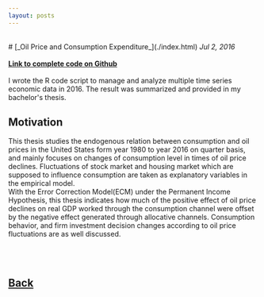 ```yaml
---
layout: posts
---
```


<br>
# [_Oil Price and Consumption Expenditure_](./index.html)
<i>Jul 2, 2016</i>
<br>
<br>
<a href="https://github.com/yipeichan/Oil_Price_and_Consumption_Expenditure"><b>Link to complete code on Github</b></a>
<br>
<br>
I wrote the R code script to manage and analyze multiple time series economic data in 2016. The result was summarized and provided in my bachelor's thesis.
<br>

## Motivation 
This thesis studies the endogenous relation between consumption and oil prices in the United States form year 1980 to year 2016 on quarter basis, and mainly focuses on changes of consumption level in times of oil price declines. Fluctuations of stock market and housing market which are supposed to influence consumption are taken as explanatory variables in the empirical model.
<br>
With the Error Correction Model(ECM) under the Permanent Income Hypothesis, this thesis indicates how much of the positive effect of oil price declines on real GDP worked through the consumption channel were offset by the negative effect generated through allocative channels. Consumption behavior, and firm investment decision changes according to oil price fluctuations are as well discussed.
<br>








<br>
<br>




## [Back](./)
